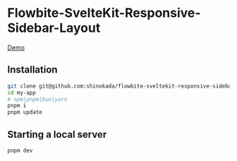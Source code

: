 # Flowbite-SvelteKit-Responsive-Sidebar-Layout

[Demo](https://sveltekit-sidebar-layout.vercel.app/)

## Installation

```bash
git clone git@github.com:shinokada/flowbite-sveltekit-responsive-sidebar-layout.git my-app
cd my-app
# npm|pnpm|bun|yarn
pnpm i
pnpm update
```

## Starting a local server

```bash
pnpm dev
```